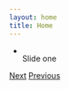 ```yaml
---
layout: home
title: Home
---
```



<div id="slides">
  <ul class="slides-container">
    <li>
      <img src="https://raw.githubusercontent.com/nicinabox/superslides/0.6-stable/examples/images/affinity.jpeg" alt="">
      <div class="container">
        Slide one
      </div>
    </li>
  
  </ul>
  <nav class="slides-navigation">
    <a href="#" class="next">Next</a>
    <a href="#" class="prev">Previous</a>
  </nav>
</div>

  <script type="text/javascript" src="{{ "/assets/jquery-3.3.1.js" | relative_url }}"></script>
  <script type="text/javascript" src="{{ "/assets/jquery.superslides.js" | relative_url }}"></script>
  <script type="text/javascript">
    $(document).ready(function(){
      $('#slides').superslides()
    });
  </script>
